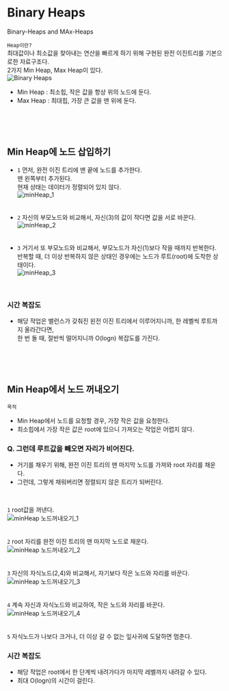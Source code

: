 # Binary Heaps 
Binary-Heaps and MAx-Heaps <br>

`Heap이란?` <br>
최대값이나 최소값을 찾아내는 연산을 빠르게 하기 위해 구현된 완전 이진트리를 기본으로한 자료구조다. <br>
2가지 Min Heap, Max Heap이 있다. <br>
![Binary Heaps](https://user-images.githubusercontent.com/57389368/187846128-3beda749-8b93-4950-bff0-9e62f08ab59c.JPG) <br>
+ Min Heap : 최소힙, 작은 값을 항상 위의 노드에 둔다.
+ Max Heap : 최대힙, 가장 큰 값을 맨 위에 둔다.

<br><br><br>

## Min Heap에 노드 삽입하기 <br>
+ `1` 먼저, 완전 이진 트리에 맨 끝에 노드를 추가한다.  <br>  맨 왼쪽부터 추가된다. <br> 현재 상태는 데이터가 정렬되어 있지 않다. <br>
![minHeap_1](https://user-images.githubusercontent.com/57389368/187847046-1e057f9b-bf26-498c-92e6-b7c6e7d6ae57.JPG) <br>
<br><br>
+ `2` 자신의 부모노드와 비교해서, 자신(3)의 값이 작다면 값을 서로 바꾼다.  <br>
![minHeap_2](https://user-images.githubusercontent.com/57389368/187847664-1f618a93-f681-411e-a7d0-dc75bea5f915.JPG) <br>
<br> <br>
+ `3` 거기서 또 부모노드와 비교해서, 부모노드가 자신(1)보다 작을 때까지 반복한다. <br> 반복할 때, 더 이상 반복하지 않은 상태인 경우에는 노드가 루트(root)에 도착한 상태이다. <br>
![minHeap_3](https://user-images.githubusercontent.com/57389368/187848096-0fe84d43-1d69-4459-a7d3-5de3094e8cba.JPG) <br>

<br>

### 시간 복잡도
+ 해당 작업은 밸런스가 갖춰진 왼전 이진 트리에서 이루어지니까, 한 레벨씩 루트까지 올라간다면,  <br> 한 번 돌 때, 절반씩 떨어지니까 O(logn) 복잡도를 가진다.

<br><br> <br>

## Min Heap에서 노드 꺼내오기
`목적` <br> 
+ Min Heap에서 노드를 요청할 경우, 가장 작은 값을 요청한다.
+ 최소힙에서 가장 작은 값은 root에 있으니 가져오는 작업은 어렵지 않다.

### Q. 그런데 루트값을 빼오면 자리가 비어진다.
+ 거기를 채우기 위해, 완전 이진 트리의 맨 마지막 노드를 가져와 root 자리를 채운다.
+ 그런데, 그렇게 채워버리면 정렬되지 않은 트리가 되버린다.

<br>

`1` root값을 꺼낸다.  <br>
![minHeap 노드꺼내오기_1](https://user-images.githubusercontent.com/57389368/187849405-3d1448c5-6a43-48a8-8ae0-81a95e71a297.JPG) <br>
<br><br>
`2` root 자리를 완전 이진 트리의 맨 마지막 노드로 채운다. <br>
![minHeap 노드꺼내오기_2](https://user-images.githubusercontent.com/57389368/187849734-e6b9c50e-79f8-48ef-9971-8264295754e7.JPG) <br>
<br><br>
`3` 자신의 자식노드(2,4)와 비교해서, 자기보다 작은 노드와 자리를 바꾼다. <br>
![minHeap 노드꺼내오기_3](https://user-images.githubusercontent.com/57389368/187850043-42eef25b-45af-451b-93b7-2f5cdcd99aba.JPG) <br>
<br><br>
`4` 계속 자신과 자식노드와 비교하여, 작은 노드와 자리를 바꾼다. <br>
![minHeap 노드꺼내오기_4](https://user-images.githubusercontent.com/57389368/187850386-a452657a-6f1b-4a52-93a0-538a8401c1b7.JPG) <br>
<br><br>
`5` 자식노드가 나보다 크거나, 더 이상 갈 수 없는 잎사귀에 도달하면 멈춘다.
<br>

### 시간 복잡도
+ 해당 작업은 root에서 한 단계씩 내려가다가 마지막 레벨까지 내려갈 수 있다.
+ 최대 O(logn)의 시간이 걸린다.







